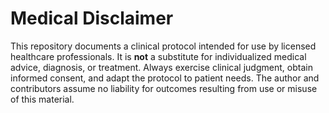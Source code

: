 # Medical Disclaimer

This repository documents a clinical protocol intended for use by licensed healthcare professionals. It is **not** a substitute for individualized medical advice, diagnosis, or treatment. Always exercise clinical judgment, obtain informed consent, and adapt the protocol to patient needs. The author and contributors assume no liability for outcomes resulting from use or misuse of this material.
